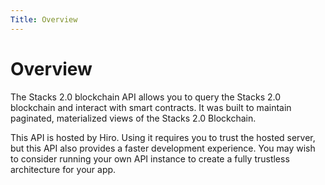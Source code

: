 ```yaml
---
Title: Overview
---
```


# Overview

The Stacks 2.0 blockchain API allows you to query the Stacks 2.0 blockchain and interact with smart contracts. It was built to maintain paginated, materialized views of the Stacks 2.0 Blockchain.

This API is hosted by Hiro. Using it requires you to trust the hosted server, but this API  also provides a faster development experience. You may wish to consider running your own API instance to create a fully trustless architecture for your app.
